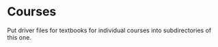 Courses
=======

Put driver files for textbooks for individual courses into subdirectories of this one.
